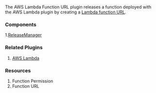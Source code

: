 The AWS Lambda Function URL plugin releases a function deployed with the AWS
Lambda plugin by creating a [Lambda function URL](https://docs.aws.amazon.com/lambda/latest/dg/lambda-urls.html).

### Components

1.[ReleaseManager](/waypoint/integrations/hashicorp/lambda-function-url/latest/components/release-manager/lambda-function-url-release-manager)

### Related Plugins

1. [AWS Lambda](/waypoint/integrations/hashicorp/aws-lambda)

### Resources

1. Function Permission
2. Function URL
